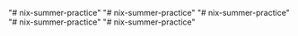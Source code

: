 "# nix-summer-practice" 
"# nix-summer-practice" 
"# nix-summer-practice" 
"# nix-summer-practice" 
"# nix-summer-practice" 
